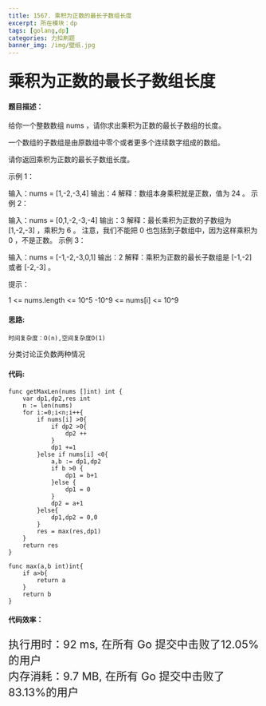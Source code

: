```yaml
---
title: 1567. 乘积为正数的最长子数组长度
excerpt: 所在模块：dp
tags: [golang,dp]
categories: 力扣刷题
banner_img: /img/壁纸.jpg
---
```


### <font size=6px>乘积为正数的最长子数组长度</font>

#### 题目描述：

给你一个整数数组 nums ，请你求出乘积为正数的最长子数组的长度。

一个数组的子数组是由原数组中零个或者更多个连续数字组成的数组。

请你返回乘积为正数的最长子数组长度。

 

示例  1：

输入：nums = [1,-2,-3,4]
输出：4
解释：数组本身乘积就是正数，值为 24 。
示例 2：

输入：nums = [0,1,-2,-3,-4]
输出：3
解释：最长乘积为正数的子数组为 [1,-2,-3] ，乘积为 6 。
注意，我们不能把 0 也包括到子数组中，因为这样乘积为 0 ，不是正数。
示例 3：

输入：nums = [-1,-2,-3,0,1]
输出：2
解释：乘积为正数的最长子数组是 [-1,-2] 或者 [-2,-3] 。


提示：

1 <= nums.length <= 10^5
-10^9 <= nums[i] <= 10^9

#### 思路:

```
时间复杂度：O(n),空间复杂度O(1)
```

分类讨论正负数两种情况

#### 代码:

```golang
func getMaxLen(nums []int) int {
    var dp1,dp2,res int
    n := len(nums)
    for i:=0;i<n;i++{
        if nums[i] >0{
            if dp2 >0{
                dp2 ++
            }
            dp1 +=1
        }else if nums[i] <0{
            a,b := dp1,dp2
            if b >0 {
                dp1 = b+1
            }else {
                dp1 = 0
            }
            dp2 = a+1
        }else{
            dp1,dp2 = 0,0
        }
        res = max(res,dp1)
    }
    return res
}

func max(a,b int)int{
    if a>b{
        return a
    }
    return b
}

```

#### 代码效率：

<p class="note note-primary"; style="font-size:22px">
   执行用时：92 ms, 在所有 Go 提交中击败了12.05%的用户<br>
   内存消耗：9.7 MB, 在所有 Go 提交中击败了83.13%的用户
</p>




